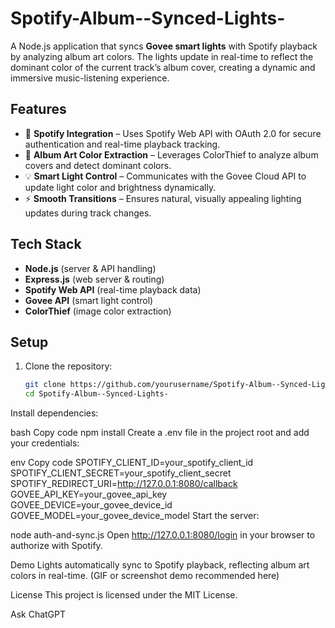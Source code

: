 # Spotify-Album--Synced-Lights-

A Node.js application that syncs **Govee smart lights** with Spotify playback by analyzing album art colors. The lights update in real-time to reflect the dominant color of the current track’s album cover, creating a dynamic and immersive music-listening experience.

## Features
- 🎵 **Spotify Integration** – Uses Spotify Web API with OAuth 2.0 for secure authentication and real-time playback tracking.  
- 🌈 **Album Art Color Extraction** – Leverages ColorThief to analyze album covers and detect dominant colors.  
- 💡 **Smart Light Control** – Communicates with the Govee Cloud API to update light color and brightness dynamically.  
- ⚡ **Smooth Transitions** – Ensures natural, visually appealing lighting updates during track changes.  

## Tech Stack
- **Node.js** (server & API handling)  
- **Express.js** (web server & routing)  
- **Spotify Web API** (real-time playback data)  
- **Govee API** (smart light control)  
- **ColorThief** (image color extraction)  

## Setup
1. Clone the repository:  
   ```bash
   git clone https://github.com/yourusername/Spotify-Album--Synced-Lights-.git
   cd Spotify-Album--Synced-Lights-
Install dependencies:

bash
Copy code
npm install
Create a .env file in the project root and add your credentials:

env
Copy code
SPOTIFY_CLIENT_ID=your_spotify_client_id
SPOTIFY_CLIENT_SECRET=your_spotify_client_secret
SPOTIFY_REDIRECT_URI=http://127.0.0.1:8080/callback
GOVEE_API_KEY=your_govee_api_key
GOVEE_DEVICE=your_govee_device_id
GOVEE_MODEL=your_govee_device_model
Start the server:


node auth-and-sync.js
Open http://127.0.0.1:8080/login in your browser to authorize with Spotify.

Demo
Lights automatically sync to Spotify playback, reflecting album art colors in real-time.
(GIF or screenshot demo recommended here)

License
This project is licensed under the MIT License.








Ask ChatGPT
